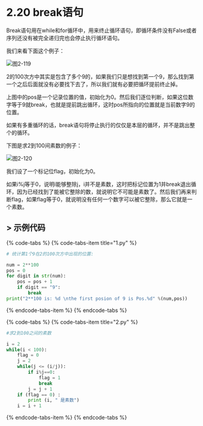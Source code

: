 # 2.20 break语句

Break语句用在while和for循环中，用来终止循环语句，即循环条件没有False或者序列还没有被完全递归完也会停止执行循环语句。

我们来看下面这个例子：

![&#x56FE;2-119](blob:https://minghuiwu.gitbook.io/b13c1854-f90c-4ba7-8c2e-74e7a4ebbff5)

2的100次方中其实是包含了多个9的，如果我们只是想找到第一个9，那么找到第一个之后后面就没有必要找下去了，所以我们就有必要把循环提前终止掉。

上图中的pos是一个记录位置的值，初始化为0。然后我们逐位判断，如果这位数字等于9就break，也就是提前跳出循环，这时pos所指向的位置就是当前数字9的位置。



如果有多重循环的话，break语句将停止执行的仅仅是本层的循环，并不是跳出整个的循环。

下图是求2到100间素数的例子：

![&#x56FE;2-120](blob:https://minghuiwu.gitbook.io/40acefc1-dd5f-4c59-8447-8e0dbd45d21f)

我们设了一个标记位flag，初始化为0。

如果i%j等于0，说明i能够整除j，i并不是素数，这时把标记位置为1并break退出循环，因为已经找到了能被它整除的数，就说明它不可能是素数了。然后我们再来判断flag，如果flag等于0，就说明没有任何一个数字可以被它整除，那么它就是一个素数。



## &gt; 示例代码

{% code-tabs %}
{% code-tabs-item title="1.py" %}
```python
# 统计第1个9在2的100次方中出现的位置:

num = 2**100
pos = 0
for digit in str(num):
    pos = pos + 1
    if digit == "9":
        break        
print("2**100 is: %d \nthe first posion of 9 is Pos.%d" %(num,pos))
```
{% endcode-tabs-item %}
{% endcode-tabs %}

{% code-tabs %}
{% code-tabs-item title="2.py" %}
```python
#求2到100之间的素数

i = 2
while(i < 100):
    flag = 0
    j = 2
    while(j <= (i/j)):
        if i%j==0: 
            flag = 1
            break
        j = j + 1
    if (flag == 0) : 
        print (i, " 是素数")
    i = i + 1
```
{% endcode-tabs-item %}
{% endcode-tabs %}

